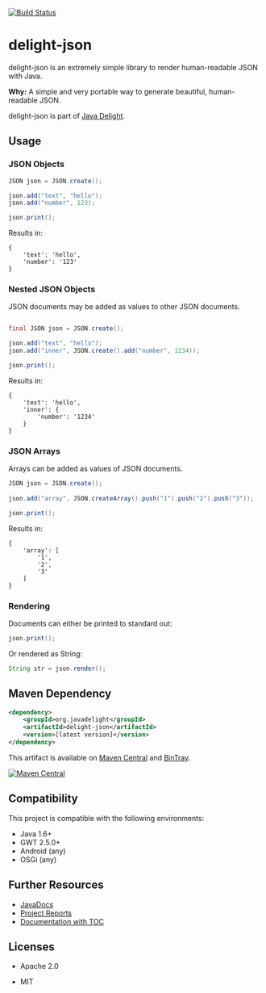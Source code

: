 [![Build Status](https://travis-ci.org/javadelight/delight-json.svg)](https://travis-ci.org/javadelight/delight-json)

# delight-json

delight-json is an extremely simple library to render human-readable JSON with Java.

**Why:** A simple and very portable way to generate beautiful, human-readable JSON.

delight-json is part of [Java Delight](https://github.com/javadelight/delight-main#java-delight-suite).

## Usage

### JSON Objects

```java
JSON json = JSON.create();

json.add("text", "hello");
json.add("number", 123);

json.print();
```

Results in:

```
{
    'text': 'hello',
    'number': '123'
}
```

### Nested JSON Objects

JSON documents may be added as values to other JSON documents.

```java

final JSON json = JSON.create();

json.add("text", "hello");
json.add("inner", JSON.create().add("number", 1234));

json.print();
```

Results in:

```
{
    'text': 'hello',
    'inner': {
        'number': '1234'
    }
}
```

### JSON Arrays

Arrays can be added as values of JSON documents.

```java
JSON json = JSON.create();
        
json.add("array", JSON.createArray().push("1").push("2").push("3"));

json.print();
```

Results in:

```
{
    'array': [
        '1',
        '2',
        '3'
    ]
}
```

### Rendering

Documents can either be printed to standard out:

```java
json.print();
```

Or rendered as String:

```java
String str = json.render();
```

## Maven Dependency

```xml
<dependency>
    <groupId>org.javadelight</groupId>
	<artifactId>delight-json</artifactId>
	<version>[latest version]</version>
</dependency>
```

This artifact is available on [Maven Central](https://search.maven.org/#search%7Cga%7C1%7Cdelight-json) and 
[BinTray](https://bintray.com/javadelight/javadelight/delight-json).

[![Maven Central](https://img.shields.io/maven-central/v/org.javadelight/delight-json.svg)](https://search.maven.org/#search%7Cga%7C1%7Cdelight-json)


## Compatibility

This project is compatible with the following environments:

- Java 1.6+
- GWT 2.5.0+
- Android (any)
- OSGi (any)

## Further Resources

- [JavaDocs](http://modules.appjangle.com/delight-json/latest/apidocs/)
- [Project Reports](http://modules.appjangle.com/delight-json/latest/project-reports.html)
- [Documentation with TOC](http://documentup.com/javadelight/delight-json)


## Licenses

- Apache 2.0

- MIT




